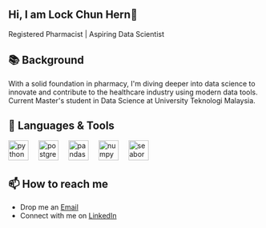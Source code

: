 ## Hi, I am Lock Chun Hern👋

Registered Pharmacist | Aspiring Data Scientist

## 📚 **Background**  
With a solid foundation in pharmacy, I'm diving deeper into data science to innovate and contribute to the healthcare industry using modern data tools.
Current Master's student in Data Science at University Teknologi Malaysia.

## 🧰 **Languages & Tools**  
<div align="left">
  <img src="https://cdn.jsdelivr.net/gh/devicons/devicon/icons/python/python-original.svg" height="40" alt="python logo"  />
  <img width="12" />
  <img src="https://cdn.jsdelivr.net/gh/devicons/devicon/icons/postgresql/postgresql-original.svg" height="40" alt="postgresql logo"  />
  <img width="12" />
  <img src="https://cdn.jsdelivr.net/gh/devicons/devicon/icons/pandas/pandas-original.svg" height="40" alt="pandas logo"  />
  <img width="12" />
  <img src="https://cdn.jsdelivr.net/gh/devicons/devicon/icons/numpy/numpy-original.svg" height="40" alt="numpy logo"  />
  <img width="12" />
  <img src="https://seaborn.pydata.org/_images/logo-mark-lightbg.svg" alt="seaborn" height="40"/> 

</div>

###

## 📫 How to reach me 
- Drop me an [Email](mailto:henrylock.ch2@gmail.com)
- Connect with me on [LinkedIn](https://linkedin.com/in/lock-chun-hern-868506260/)
